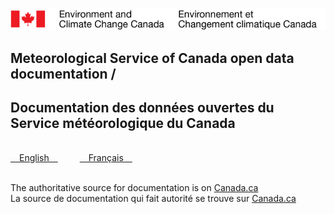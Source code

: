 ![ECCC logo](img_eccc-logo.png)

<h2 class="index-banner">Meteorological Service of Canada open data documentation /</h2>
<h2 class="index-banner">Documentation des données ouvertes du Service météorologique du Canada</h2>

</br>
<span><a href="./readme_en" class="btn btn-primary btn-lg">&emsp;English&emsp;</a>&emsp;&ensp;&ensp;&ensp;<a href="./readme_fr" class="btn btn-primary btn-lg">&emsp;Français&emsp;</a></span>
</br></br>

The authoritative source for documentation is on [Canada.ca](https://www.canada.ca/en/environment-climate-change/services/weather-general-tools-resources/weather-tools-specialized-data.html) <br> La source de documentation qui fait autorité se trouve sur [Canada.ca](https://www.canada.ca/fr/environnement-changement-climatique/services/conditions-meteorologiques-ressources-outils-generaux/outils-donnees-specialisees.html)
</br></br></br></br></br></br></br></br></br></br></br></br></br></br></br>

<style>
.navbar-light {
    display: none;
}
</style>

